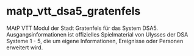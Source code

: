 # matp_vtt_dsa5_gratenfels
MAtP VTT Modul der Stadt Gratenfels für das System DSA5.  Ausgangsinformationen ist offizielles Spielmaterial von Ulysses der DSA Systeme 1 - 5, die um eigene Informationen, Ereignisse oder Personen erweitert wird.
